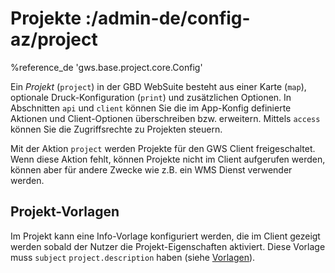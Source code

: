 # Projekte :/admin-de/config-az/project

%reference_de 'gws.base.project.core.Config'

Ein *Projekt* (``project``) in der GBD WebSuite besteht aus einer Karte (``map``), optionale Druck-Konfiguration (``print``) und zusätzlichen Optionen. In Abschnitten ``api`` und ``client`` können Sie die im App-Konfig definierte Aktionen und Client-Optionen überschreiben bzw. erweitern. Mittels ``access`` können Sie die Zugriffsrechte zu Projekten steuern.

Mit der Aktion ``project`` werden Projekte für den GWS Client freigeschaltet. Wenn diese Aktion fehlt, können Projekte nicht im Client aufgerufen werden, können aber für andere Zwecke wie z.B. ein WMS Dienst verwender werden.

## Projekt-Vorlagen

Im Projekt kann eine Info-Vorlage konfiguriert werden, die im Client gezeigt werden sobald der Nutzer die Projekt-Eigenschaften aktiviert. Diese Vorlage muss ``subject`` ``project.description`` haben (siehe [Vorlagen](/admin-de/config-az/template)).

